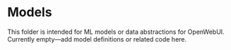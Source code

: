 # Models

This folder is intended for ML models or data abstractions for OpenWebUI. Currently empty—add model definitions or related code here.
